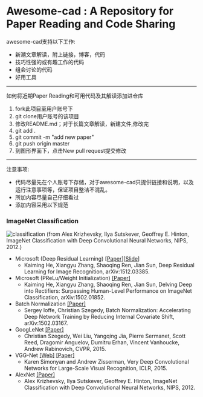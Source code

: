 # Awesome-cad : A Repository for Paper Reading and Code Sharing

awesome-cad支持以下工作:
- 新潮文章解读，附上链接，博客，代码
- 技巧性强的或有趣工作的代码
- 组会讨论的代码
- 好用工具

------------------------------------
如何将近期Paper Reading和可用代码及其解读添加进仓库
1. fork此项目至用户账号下
2. git clone用户账号的该项目
3. 修改README.md；对于长篇文章解读，新建文件,修改完
4. git add .
5. git commit -m "add new paper"
6. git push origin master
7. 到图形界面下，点击New pull request提交修改

----------------------------------------

注意事项:


- 代码尽量先在个人账号下存储，对于awesome-cad只提供链接和说明，以及运行注意事项等，保证项目整洁不混乱。
- 所加内容尽量自己仔细看过
- 添加内容采用以下规范

### ImageNet Classification
![classification](https://cloud.githubusercontent.com/assets/5226447/8451949/327b9566-2022-11e5-8b34-53b4a64c13ad.PNG)
(from Alex Krizhevsky, Ilya Sutskever, Geoffrey E. Hinton, ImageNet Classification with Deep Convolutional Neural Networks, NIPS, 2012.)
* Microsoft (Deep Residual Learning) [[Paper](http://arxiv.org/pdf/1512.03385v1.pdf)][[Slide](http://image-net.org/challenges/talks/ilsvrc2015_deep_residual_learning_kaiminghe.pdf)]
  * Kaiming He, Xiangyu Zhang, Shaoqing Ren, Jian Sun, Deep Residual Learning for Image Recognition, arXiv:1512.03385.
* Microsoft (PReLu/Weight Initialization) [[Paper]](http://arxiv.org/pdf/1502.01852)
  * Kaiming He, Xiangyu Zhang, Shaoqing Ren, Jian Sun, Delving Deep into Rectifiers: Surpassing Human-Level Performance on ImageNet Classification, arXiv:1502.01852.
* Batch Normalization [[Paper]](http://arxiv.org/pdf/1502.03167)
  * Sergey Ioffe, Christian Szegedy, Batch Normalization: Accelerating Deep Network Training by Reducing Internal Covariate Shift, arXiv:1502.03167.
* GoogLeNet [[Paper]](http://arxiv.org/pdf/1409.4842)
  * Christian Szegedy, Wei Liu, Yangqing Jia, Pierre Sermanet, Scott Reed, Dragomir Anguelov, Dumitru Erhan, Vincent Vanhoucke, Andrew Rabinovich, CVPR, 2015.
* VGG-Net [[Web]](http://www.robots.ox.ac.uk/~vgg/research/very_deep/) [[Paper]](http://arxiv.org/pdf/1409.1556)
  * Karen Simonyan and Andrew Zisserman, Very Deep Convolutional Networks for Large-Scale Visual Recognition, ICLR, 2015.
* AlexNet [[Paper]](http://papers.nips.cc/book/advances-in-neural-information-processing-systems-25-2012)
  * Alex Krizhevsky, Ilya Sutskever, Geoffrey E. Hinton, ImageNet Classification with Deep Convolutional Neural Networks, NIPS, 2012.

